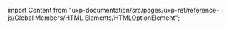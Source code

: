
import Content from "uxp-documentation/src/pages/uxp-ref/reference-js/Global Members/HTML Elements/HTMLOptionElement";

<Content query="product=photoshop"/>

